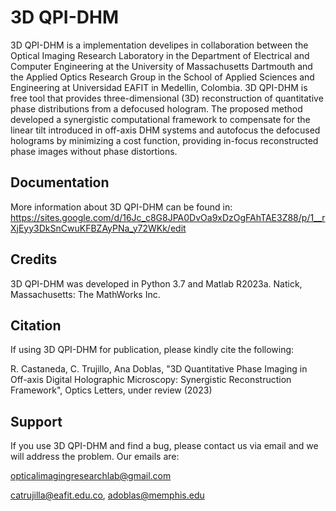 # 3D QPI-DHM

3D QPI-DHM is a implementation develipes in collaboration between the Optical Imaging Research Laboratory in the Department of Electrical and Computer Engineering at the University of Massachusetts Dartmouth and the Applied Optics Research Group in the School of Applied Sciences and Engineering at Universidad EAFIT in Medellin, Colombia. 3D QPI-DHM is free tool that provides three-dimensional (3D) reconstruction of quantitative phase distributions from a defocused hologram. The proposed method developed a synergistic computational framework to compensate for the linear tilt introduced in off-axis DHM systems and autofocus the defocused holograms by minimizing a cost function, providing in-focus reconstructed phase images without phase distortions. 


## Documentation

More information about 3D QPI-DHM can be found in:
https://sites.google.com/d/16Jc_c8G8JPA0DvOa9xDzOgFAhTAE3Z88/p/1__rXjEyy3DkSnCwuKFBZAyPNa_y72WKk/edit

## Credits
3D QPI-DHM was developed in Python 3.7 and Matlab R2023a. Natick, Massachusetts: The MathWorks Inc. 

## Citation
If using 3D QPI-DHM for publication, please kindly cite the following: 

R. Castaneda, C. Trujillo, Ana Doblas, "3D Quantitative Phase Imaging in Off-axis Digital Holographic Microscopy: Synergistic Reconstruction Framework", Optics Letters, under review (2023)

## Support
If you use 3D QPI-DHM and find a bug, please contact us via email and we will address the problem. Our emails are:

opticalimagingresearchlab@gmail.com

catrujilla@eafit.edu.co, adoblas@memphis.edu
